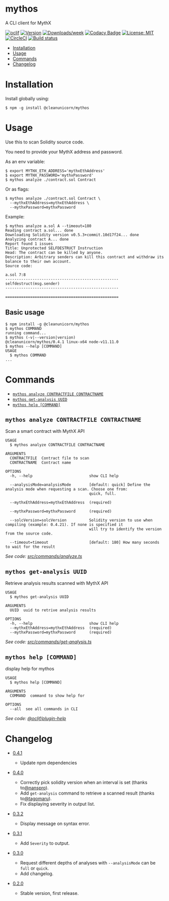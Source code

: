 mythos
======

A CLI client for MythX

[![oclif](https://img.shields.io/badge/cli-oclif-brightgreen.svg)](https://oclif.io)
[![Version](https://img.shields.io/npm/v/@cleanunicorn/mythos.svg)](https://www.npmjs.com/package/@cleanunicorn/mythos)
[![Downloads/week](https://img.shields.io/npm/dw/mythos.svg)](https://www.npmjs.com/package/@cleanunicorn/mythos)
[![Codacy Badge](https://api.codacy.com/project/badge/Grade/1c13f68494414f5fb60b10cc30a6acbc)](https://www.codacy.com/app/lucadanielcostin/mythos)
[![License: MIT](https://img.shields.io/badge/License-MIT-blue.svg)](https://opensource.org/licenses/MIT)
[![CircleCI](https://circleci.com/gh/cleanunicorn/mythos/tree/master.svg?style=shield)](https://circleci.com/gh/cleanunicorn/mythos)
[![Build status](https://ci.appveyor.com/api/projects/status/nverbd397m2w9qlp/branch/master?svg=true)](https://ci.appveyor.com/project/cleanunicorn/mythos/branch/master)

<!-- toc -->
* [Installation](#installation)
* [Usage](#usage)
* [Commands](#commands)
* [Changelog](#changelog)
<!-- tocstop -->


# Installation

Install globally using:
```sh-session
$ npm -g install @cleanunicorn/mythos
```


# Usage

Use this to scan Solidity source code.

You need to provide your MythX address and password.

As an env variable:
```sh-session
$ export MYTHX_ETH_ADDRESS='mythxEthAddress'
$ export MYTHX_PASSWORD='mythxPassword'
$ mythos analyze ./contract.sol Contract
```

Or as flags:
```sh-session
$ mythos analyze ./contract.sol Contract \
  --mythxEthAddress=mythxEthAddress \
  --mythxPassword=mythxPassword
```

Example:
```sh-session
$ mythos analyze a.sol A --timeout=180
Reading contract a.sol... done
Downloading Solidity version v0.5.3+commit.10d17f24... done
Analyzing contract A... done
Report found 1 issues
Title: Unprotected SELFDESTRUCT Instruction
Head: The contract can be killed by anyone.
Description: Arbitrary senders can kill this contract and withdraw its balance to their own account.
Source code:

a.sol 7:8
--------------------------------------------------
selfdestruct(msg.sender)
--------------------------------------------------

==================================================
```

## Basic usage

<!-- usage -->
```sh-session
$ npm install -g @cleanunicorn/mythos
$ mythos COMMAND
running command...
$ mythos (-v|--version|version)
@cleanunicorn/mythos/0.4.1 linux-x64 node-v11.11.0
$ mythos --help [COMMAND]
USAGE
  $ mythos COMMAND
...
```
<!-- usagestop -->
# Commands
<!-- commands -->
* [`mythos analyze CONTRACTFILE CONTRACTNAME`](#mythos-analyze-contractfile-contractname)
* [`mythos get-analysis UUID`](#mythos-get-analysis-uuid)
* [`mythos help [COMMAND]`](#mythos-help-command)

## `mythos analyze CONTRACTFILE CONTRACTNAME`

Scan a smart contract with MythX API

```
USAGE
  $ mythos analyze CONTRACTFILE CONTRACTNAME

ARGUMENTS
  CONTRACTFILE  Contract file to scan
  CONTRACTNAME  Contract name

OPTIONS
  -h, --help                         show CLI help

  --analysisMode=analysisMode        [default: quick] Define the analysis mode when requesting a scan. Choose one from:
                                     quick, full.

  --mythxEthAddress=mythxEthAddress  (required)

  --mythxPassword=mythxPassword      (required)

  --solcVersion=solcVersion          Solidity version to use when compiling (example: 0.4.21). If none is specified it
                                     will try to identify the version from the source code.

  --timeout=timeout                  [default: 180] How many seconds to wait for the result
```

_See code: [src/commands/analyze.ts](https://github.com/cleanunicorn/mythos/blob/v0.4.1/src/commands/analyze.ts)_

## `mythos get-analysis UUID`

Retrieve analysis results scanned with MythX API

```
USAGE
  $ mythos get-analysis UUID

ARGUMENTS
  UUID  uuid to retrive analysis results

OPTIONS
  -h, --help                         show CLI help
  --mythxEthAddress=mythxEthAddress  (required)
  --mythxPassword=mythxPassword      (required)
```

_See code: [src/commands/get-analysis.ts](https://github.com/cleanunicorn/mythos/blob/v0.4.1/src/commands/get-analysis.ts)_

## `mythos help [COMMAND]`

display help for mythos

```
USAGE
  $ mythos help [COMMAND]

ARGUMENTS
  COMMAND  command to show help for

OPTIONS
  --all  see all commands in CLI
```

_See code: [@oclif/plugin-help](https://github.com/oclif/plugin-help/blob/v2.1.6/src/commands/help.ts)_
<!-- commandsstop -->

# Changelog

* [0.4.1](https://github.com/cleanunicorn/mythos/releases/tag/v0.4.1)
  * Update npm dependencies

* [0.4.0](https://github.com/cleanunicorn/mythos/releases/tag/v0.4.0)
  * Correctly pick solidity version when an interval is set (thanks to[@nanspro](https://github.com/nanspro)).
  * Add `get-analysis` command to retrieve a scanned result (thanks to[@tagomaru](https://github.com/tagomaru)).
  * Fix displaying severity in output list.

* [0.3.2](https://github.com/cleanunicorn/mythos/releases/tag/v0.3.2)
  * Display message on syntax error.

* [0.3.1](https://github.com/cleanunicorn/mythos/releases/tag/v0.3.1)
  * Add `Severity` to output.

* [0.3.0](https://github.com/cleanunicorn/mythos/releases/tag/v0.3.0)
  * Request different depths of analyses with `--analysisMode` can be `full` or `quick`.
  * Add changelog.

* [0.2.0](https://github.com/cleanunicorn/mythos/releases/tag/v0.2.0) 
  * Stable version, first release.
